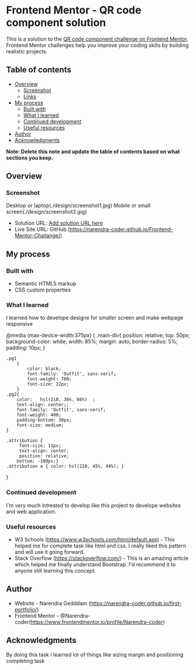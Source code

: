 # Frontend Mentor - QR code component solution

This is a solution to the [QR code component challenge on Frontend Mentor](https://www.frontendmentor.io/challenges/qr-code-component-iux_sIO_H). Frontend Mentor challenges help you improve your coding skills by building realistic projects. 

## Table of contents

- [Overview](#overview)
  - [Screenshot](#screenshot)
  - [Links](#links)
- [My process](#my-process)
  - [Built with](#built-with)
  - [What I learned](#what-i-learned)
  - [Continued development](#continued-development)
  - [Useful resources](#useful-resources)
- [Author](#author)
- [Acknowledgments](#acknowledgments)

**Note: Delete this note and update the table of contents based on what sections you keep.**

## Overview

### Screenshot

Desktop or laptop(./design/screenshot1.jpg)
Mobile or small screen(./design/screenshot2.jpg)


- Solution URL: [Add solution URL here](https://your-solution-url.com)
- Live Site URL: GitHub (https://narendra-coder.github.io/Frontend-Mentor-Challange/)

## My process

### Built with

- Semantic HTML5 markup
- CSS custom properties


### What I learned

I learned how to develope designe for smaller screen and make webpage responsive

@media  (max-device-width:375px) {
    .main-div{
        position: relative;
        top: 50px;
        background-color: white;
        width: 85%;
        margin: auto;
        border-radius: 5%;
        padding: 10px;
    }

    .pg1
        {
            color: black;
            font-family: 'Outfit', sans-serif;
            font-weight: 700;
            font-size: 22px;
        }
    .pg2{
        color:   hsl(218, 36%, 86%)  ;
        text-align: center;;
        font-family: 'Outfit', sans-serif;
        font-weight: 400;
        padding-bottom: 30px;
        font-size: medium;
    }
    
    .attribution {
         font-size: 11px; 
         text-align: center;
         position: relative;
        bottom: -100px;}
    .attribution a { color: hsl(228, 45%, 44%); }
    
    

}


### Continued development

I'm very much intrested to develop like this project to develope websites and web application. 


### Useful resources

- W3 Schools (https://www.w3schools.com/html/default.asp) - This helped me for complete task like html and css. I really liked this pattern and will use it going forward.
- Stack Overflow (https://stackoverflow.com/) - This is an amazing article which helped me finally understand Bootstrap. I'd recommend it to anyone still learning this concept.



## Author

- Website - Narendra Gedddam (https://narendra-coder.github.io/first-portfolio/)
- Frontend Mentor - @Narendra-coder(https://www.frontendmentor.io/profile/Narendra-coder)



## Acknowledgments

By doing this task i learned lot of things like sizing margin and positioning completing task 
